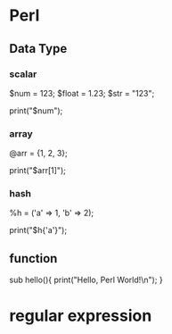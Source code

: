 # Perl

## Data Type

### scalar

$num = 123;
$float = 1.23;
$str = "123";

print("$num");

### array

@arr = {1, 2, 3};

print("$arr[1]");

### hash

%h = ('a' => 1, 'b' => 2);

print("$h{'a'}");


## function

sub hello(){
	print("Hello, Perl World!\n");
}


# regular expression



